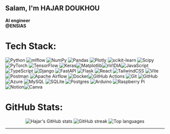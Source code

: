 ## Salam, I'm HAJAR DOUKHOU 
**AI engineer**<br/>
**@ENSIAS**<br/>
<!-- 
[![Profile visits](https://visitcount.itsvg.in/api?id=doukhouhajar&icon=2&color=1)](https://visitcount.itsvg.in)-->

# Tech Stack:
![Python](https://img.shields.io/badge/python-3670A0?style=flat&logo=python&logoColor=ffdd54) ![mlflow](https://img.shields.io/badge/mlflow-%23d9ead3.svg?style=flat&logo=numpy&logoColor=blue) ![NumPy](https://img.shields.io/badge/numpy-%23013243.svg?style=flat&logo=numpy&logoColor=white) ![Pandas](https://img.shields.io/badge/pandas-%23150458.svg?style=flat&logo=pandas&logoColor=white) ![Plotly](https://img.shields.io/badge/Plotly-%233F4F75.svg?style=flat&logo=plotly&logoColor=white) ![scikit-learn](https://img.shields.io/badge/scikit--learn-%23F7931E.svg?style=flat&logo=scikit-learn&logoColor=white) ![Scipy](https://img.shields.io/badge/SciPy-%230C55A5.svg?style=flat&logo=scipy&logoColor=%white) ![PyTorch](https://img.shields.io/badge/PyTorch-%23EE4C2C.svg?style=flat&logo=PyTorch&logoColor=white) ![TensorFlow](https://img.shields.io/badge/TensorFlow-%23FF6F00.svg?style=flat&logo=TensorFlow&logoColor=white) ![Keras](https://img.shields.io/badge/Keras-%23D00000.svg?style=flat&logo=Keras&logoColor=white)![Matplotlib](https://img.shields.io/badge/Matplotlib-%23ffffff.svg?style=flat&logo=Matplotlib&logoColor=black)![nVIDIA](https://img.shields.io/badge/cuda-000000.svg?style=flat&logo=nVIDIA&logoColor=green)![JavaScript](https://img.shields.io/badge/javascript-%23323330.svg?style=flat&logo=javascript&logoColor=%23F7DF1E) ![TypeScript](https://img.shields.io/badge/typescript-%23007ACC.svg?style=flat&logo=typescript&logoColor=white) ![Django](https://img.shields.io/badge/django-%23092E20.svg?style=flat&logo=django&logoColor=white) ![FastAPI](https://img.shields.io/badge/FastAPI-005571?style=flat&logo=fastapi) ![Flask](https://img.shields.io/badge/flask-%23000.svg?style=flat&logo=flask&logoColor=white) ![React](https://img.shields.io/badge/react-%2320232a.svg?style=flat&logo=react&logoColor=%2361DAFB) ![TailwindCSS](https://img.shields.io/badge/tailwindcss-%2338B2AC.svg?style=flat&logo=tailwind-css&logoColor=white) ![Vite](https://img.shields.io/badge/vite-%23646CFF.svg?style=flat&logo=vite&logoColor=white) ![Postman](https://img.shields.io/badge/Postman-FF6C37?style=flat&logo=postman&logoColor=white) ![Apache Airflow](https://img.shields.io/badge/Apache%20Airflow-017CEE?style=flat&logo=Apache%20Airflow&logoColor=white) ![Docker](https://img.shields.io/badge/docker-%230db7ed.svg?style=flat&logo=docker&logoColor=white)![GitHub Actions](https://img.shields.io/badge/github%20actions-%232671E5.svg?style=flat&logo=githubactions&logoColor=white) ![Git](https://img.shields.io/badge/git-%23F05033.svg?style=flat&logo=git&logoColor=white) ![GitHub](https://img.shields.io/badge/github-%23121011.svg?style=flat&logo=github&logoColor=white)![Azure](https://img.shields.io/badge/azure-%230072C6.svg?style=flat&logo=microsoftazure&logoColor=white)  ![MySQL](https://img.shields.io/badge/mysql-4479A1.svg?style=flat&logo=mysql&logoColor=white) ![SQLite](https://img.shields.io/badge/sqlite-%2307405e.svg?style=flat&logo=sqlite&logoColor=white) ![Postgres](https://img.shields.io/badge/postgres-%23316192.svg?style=flat&logo=postgresql&logoColor=white)   ![Arduino](https://img.shields.io/badge/-Arduino-00979D?style=flat&logo=Arduino&logoColor=white)  ![Raspberry Pi](https://img.shields.io/badge/-Raspberry_Pi-C51A4A?style=flat&logo=Raspberry-Pi)  ![Notion](https://img.shields.io/badge/Notion-%23000000.svg?style=flat&logo=notion&logoColor=white)![Canva](https://img.shields.io/badge/Canva-%2300C4CC.svg?style=flat&logo=Canva&logoColor=white) 
# GitHub Stats:
<div align="center">

  <img src="https://github-readme-stats.vercel.app/api?username=doukhouhajar&theme=dark&hide_border=true&include_all_commits=true&count_private=true" alt="Hajar's GitHub stats" />
  <img src="https://nirzak-streak-stats.vercel.app/?user=doukhouhajar&theme=dark&hide_border=true" alt="GitHub streak" />
  <img src="https://github-readme-stats.vercel.app/api/top-langs/?username=doukhouhajar&theme=dark&hide_border=true&include_all_commits=true&count_private=true&layout=compact" alt="Top languages" />

</div>

---


